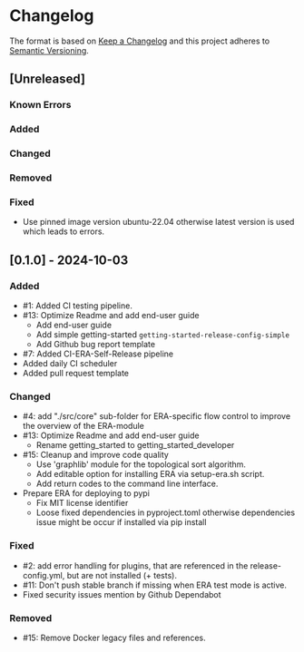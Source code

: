 # Changelog

The format is based on [Keep a Changelog](http://keepachangelog.com/en/1.0.0/)
and this project adheres to [Semantic Versioning](http://semver.org/spec/v2.0.0.html).

## [Unreleased]

### Known Errors

### Added

### Changed

### Removed

### Fixed

- Use pinned image version ubuntu-22.04 otherwise latest version is used which leads to
  errors.

## [0.1.0] - 2024-10-03

### Added

- #1: Added CI testing pipeline.
- #13: Optimize Readme and add end-user guide
  - Add end-user guide
  - Add simple getting-started `getting-started-release-config-simple`
  - Add Github bug report template
- #7: Added CI-ERA-Self-Release pipeline
- Added daily CI scheduler
- Added pull request template

### Changed

- #4: add "./src/core" sub-folder for ERA-specific flow control to improve the overview of
  the ERA-module
- #13: Optimize Readme and add end-user guide
  - Rename getting_started to getting_started_developer
- #15: Cleanup and improve code quality
  - Use 'graphlib' module for the topological sort algorithm.
  - Add editable option for installing ERA via setup-era.sh script.
  - Add return codes to the command line interface.
- Prepare ERA for deploying to pypi
  - Fix MIT license identifier
  - Loose fixed dependencies in pyproject.toml otherwise dependencies issue might be occur if installed via pip install

### Fixed

- #2: add error handling for plugins, that are referenced in the release-config.yml, but are
  not installed (+ tests).
- #11: Don't push stable branch if missing when ERA test mode is active.
- Fixed security issues mention by Github Dependabot

### Removed

- #15: Remove Docker legacy files and references.
